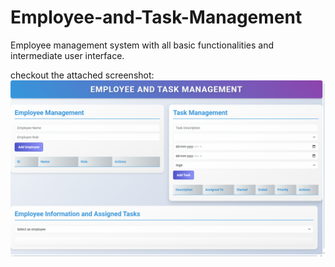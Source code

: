 # Employee-and-Task-Management
Employee management system with all basic functionalities and intermediate user interface.

checkout the attached screenshot:
<img src="User Interface.png"></img>
